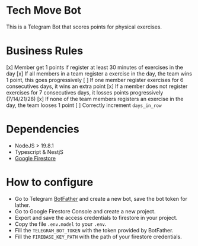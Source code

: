 # Tech Move Bot

This is a Telegram Bot that scores points for physical exercises.

# Business Rules

[x] Member get 1 points if register at least 30 minutes of exercises in the day
[x] If all members in a team register a exercise in the day, the team wins 1 point, this goes progressively
[ ] If one member register exercises for 6 consecutives days, it wins an extra point
[x] If a member does not register exercises for 7 consecutives days, it losses points progressively (7/14/21/28)
[x] If none of the team members registers an exercise in the day, the team looses 1 point
[ ] Correctly increment `days_in_row`

# Dependencies

-   NodeJS > 19.8.1
-   Typescript & NestjS
-   [Google Firestore](https://firebase.google.com/docs/firestore/quickstart)

# How to configure

-   Go to Telegram [BotFather](https://t.me/BotFather) and create a new bot, save the bot token for lather.
-   Go to Google Firestore Console and create a new project.
-   Export and save the access credentials to firestore in your project.
-   Copy the file `.env.model` to your `.env`.
-   Fill the `TELEGRAM_BOT_TOKEN` with the token provided by BotFather.
-   Fill the `FIREBASE_KEY_PATH` with the path of your firestore credentials.

